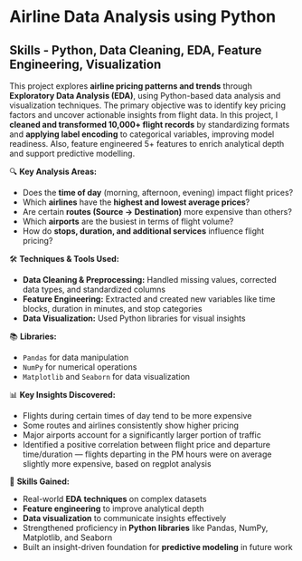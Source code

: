 # Airline Data Analysis using Python
## Skills - Python, Data Cleaning, EDA, Feature Engineering, Visualization

This project explores **airline pricing patterns and trends** through **Exploratory Data Analysis (EDA)**, using Python-based data analysis and visualization techniques. The primary objective was to identify key pricing factors and uncover actionable insights from flight data. In this project, I **cleaned and transformed 10,000+ flight records** by standardizing formats and **applying label encoding** to categorical variables, improving model readiness. Also, feature engineered 5+ features to enrich analytical depth and support predictive modelling.

🔍 **Key Analysis Areas:**

- Does the **time of day** (morning, afternoon, evening) impact flight prices?
- Which **airlines** have the **highest and lowest average prices**?
- Are certain **routes (Source → Destination)** more expensive than others?
- Which **airports** are the busiest in terms of flight volume?
- How do **stops, duration, and additional services** influence flight pricing?

🛠️ **Techniques & Tools Used:**

- **Data Cleaning & Preprocessing:** Handled missing values, corrected data types, and standardized columns  
- **Feature Engineering:** Extracted and created new variables like time blocks, duration in minutes, and stop categories  
- **Data Visualization:** Used Python libraries for visual insights

📚 **Libraries:**

- `Pandas` for data manipulation  
- `NumPy` for numerical operations  
- `Matplotlib` and `Seaborn` for data visualization

📊 **Key Insights Discovered:**

- Flights during certain times of day tend to be more expensive  
- Some routes and airlines consistently show higher pricing  
- Major airports account for a significantly larger portion of traffic
- Identified a positive correlation between flight price and departure time/duration — flights departing in the PM hours were on average slightly more expensive, based on regplot analysis

🎯 **Skills Gained:**

- Real-world **EDA techniques** on complex datasets  
- **Feature engineering** to improve analytical depth  
- **Data visualization** to communicate insights effectively  
- Strengthened proficiency in **Python libraries** like Pandas, NumPy, Matplotlib, and Seaborn  
- Built an insight-driven foundation for **predictive modeling** in future work
